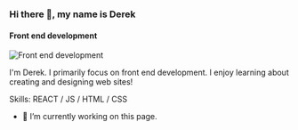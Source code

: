 ### Hi there 👋, my name is Derek
#### Front end development
![Front end development](https://arturssmirnovs.github.io/github-profile-readme-generator/images/banner.png)

I'm Derek. I primarily focus on front end development. I enjoy learning about creating and designing web sites!

Skills:  REACT / JS / HTML / CSS

- 🔭 I’m currently working on this page. 




